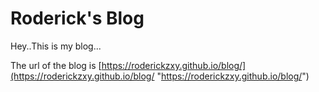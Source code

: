 # Roderick's Blog
Hey..This is my blog...

The url of the blog is [https://roderickzxy.github.io/blog/](https://roderickzxy.github.io/blog/ "https://roderickzxy.github.io/blog/")
